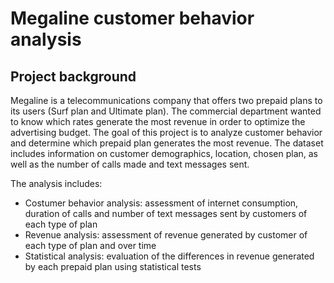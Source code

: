 # Megaline customer behavior analysis
## Project background
Megaline is a telecommunications company that offers two prepaid plans to its users (Surf plan and Ultimate plan). The commercial department wanted to know which rates generate the most revenue in order to optimize the advertising budget. The goal of this project is to analyze customer behavior and determine which prepaid plan generates the most revenue.  The dataset includes information on customer demographics, location, chosen plan, as well as the number of calls made and text messages sent.

The analysis includes:
- Costumer behavior analysis: assessment of internet consumption, duration of calls and number of text messages sent by customers of each type of plan
- Revenue analysis: assessment of revenue generated by customer of each type of plan and over time
- Statistical analysis: evaluation of the differences in revenue generated by each prepaid plan using statistical tests

